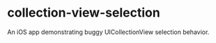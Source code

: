 collection-view-selection
=========================

An iOS app demonstrating buggy UICollectionView selection behavior.